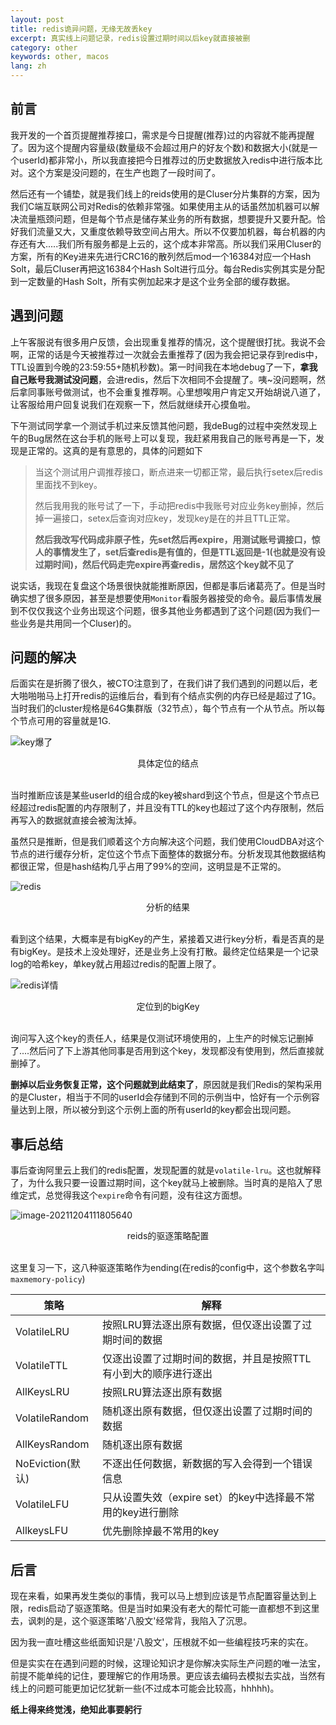 ```yaml
---
layout: post
title: redis诡异问题，无缘无故丢key
excerpt: 真实线上问题记录，redis设置过期时间以后key就直接被删
category: other
keywords: other, macos
lang: zh
---
```


## 前言

我开发的一个首页提醒推荐接口，需求是今日提醒(推荐)过的内容就不能再提醒了。因为这个提醒内容量级(数量级不会超过用户的好友个数)和数据大小(就是一个userId)都非常小，所以我直接把今日推荐过的历史数据放入redis中进行版本比对。这个方案是没问题的，在生产也跑了一段时间了。

然后还有一个铺垫，就是我们线上的reids使用的是Cluser分片集群的方案，因为我们C端互联网公司对Redis的依赖非常强。如果使用主从的话虽然加机器可以解决流量瓶颈问题，但是每个节点是储存某业务的所有数据，想要提升又要升配。恰好我们流量又大，又重度依赖导致空间占用大。所以不仅要加机器，每台机器的内存还有大.....我们所有服务都是上云的，这个成本非常高。所以我们采用Cluser的方案，所有的Key进来先进行CRC16的散列然后mod一个16384对应一个Hash Solt，最后Cluser再把这16384个Hash Solt进行瓜分。每台Redis实例其实是分配到一定数量的Hash Solt，所有实例加起来才是这个业务全部的缓存数据。



## 遇到问题

上午客服说有很多用户反馈，会出现重复推荐的情况，这个提醒很打扰。我说不会啊，正常的话是今天被推荐过一次就会去重推荐了(因为我会把记录存到redis中，TTL设置到今晚的23:59:55+随机秒数)。第一时间我在本地debug了一下，**拿我自己账号我测试没问题**，会进redis，然后下次相同不会提醒了。咦~没问题啊，然后拿同事账号做测试，也不会重复推荐啊。心里想唉用户肯定又开始胡说八道了，让客服给用户回复说我们在观察一下，然后就继续开心摸鱼啦。

下午测试同学拿一个测试手机过来反馈其他问题，我deBug的过程中突然发现上午的Bug居然在这台手机的账号上可以复现，我赶紧用我自己的账号再是一下，发现是正常的。这真的是有意思的，具体的问题如下

> 当这个测试用户调推荐接口，断点进来一切都正常，最后执行setex后redis里面找不到key。
>
> 然后我用我的账号试了一下，手动把redis中我账号对应业务key删掉，然后掉一遍接口，setex后查询对应key，发现key是在的并且TTL正常。
>
> **然后我改写代码成非原子性，先set然后再expire，用测试账号调接口，惊人的事情发生了，set后查redis是有值的，但是TTL返回是-1(也就是没有设过期时间)，然后代码走完expire再查redis，居然这个key就不见了**

说实话，我现在复盘这个场景很快就能推断原因，但都是事后诸葛亮了。但是当时确实想了很多原因，甚至是想要使用`Monitor`看服务器接受的命令。最后事情发展到不仅仅我这个业务出现这个问题，很多其他业务都遇到了这个问题(因为我们一些业务是共用同一个Cluser)的。



## 问题的解决

后面实在是折腾了很久，被CTO注意到了，在我们讲了我们遇到的问题以后，老大啪啪啪马上打开redis的运维后台，看到有个结点实例的内存已经是超过了1G。当时我们的cluster规格是64G集群版（32节点），每个节点有一个从节点。所以每个节点可用的容量就是1G.

![key爆了](https://mypicgogo.oss-cn-hangzhou.aliyuncs.com/tuchuang20211204105320.png)

<center>具体定位的结点</center><br>

当时推断应该是某些userId的组合成的key被shard到这个节点，但是这个节点已经超过redis配置的内存限制了，并且没有TTL的key也超过了这个内存限制，然后再写入的数据就直接会被淘汰掉。

虽然只是推断，但是我们顺着这个方向解决这个问题，我们使用CloudDBA对这个节点的进行缓存分析，定位这个节点下面整体的数据分布。分析发现其他数据结构都很正常，但是hash结构几乎占用了99%的空间，这明显是不正常的。

![redis](https://mypicgogo.oss-cn-hangzhou.aliyuncs.com/tuchuang20211204110251.png)

<center>分析的结果</center><br>

看到这个结果，大概率是有bigKey的产生，紧接着又进行key分析，看是否真的是有bigKey。是技术上没处理好，还是业务上没有打散。最终定位结果是一个记录log的哈希key，单key就占用超过redis的配置上限了。

![redis详情](https://mypicgogo.oss-cn-hangzhou.aliyuncs.com/tuchuang20211204110541.png)

<center>定位到的bigKey</center><br>

询问写入这个key的责任人，结果是仅测试环境使用的，上生产的时候忘记删掉了....然后问了下上游其他同事是否用到这个key，发现都没有使用到，然后直接就删掉了。

**删掉以后业务恢复正常，这个问题就到此结束了**，原因就是我们Redis的架构采用的是Cluster，相当于不同的userId会存储到不同的示例当中，恰好有一个示例容量达到上限，所以被分到这个示例上面的所有userId的key都会出现问题。



## 事后总结

事后查询阿里云上我们的redis配置，发现配置的就是`volatile-lru`。这也就解释了，为什么我只要一设置过期时间，这个key就马上被删除。当时真的是陷入了思维定式，总觉得我这个`expire`命令有问题，没有往这方面想。

![image-20211204111805640](https://mypicgogo.oss-cn-hangzhou.aliyuncs.com/tuchuang20211204111805.png)

<center>reids的驱逐策略配置</center><br>

这里复习一下，这八种驱逐策略作为ending(在redis的config中，这个参数名字叫`maxmemory-policy`)



| 策略             | 解释                                                         |
| ---------------- | ------------------------------------------------------------ |
| VolatileLRU      | 按照LRU算法逐出原有数据，但仅逐出设置了过期时间的数据        |
| VolatileTTL      | 仅逐出设置了过期时间的数据，并且是按照TTL有小到大的顺序进行逐出 |
| AllKeysLRU       | 按照LRU算法逐出原有数据                                      |
| VolatileRandom   | 随机逐出原有数据，但仅逐出设置了过期时间的数据               |
| AllKeysRandom    | 随机逐出原有数据                                             |
| NoEviction(默认) | 不逐出任何数据，新数据的写入会得到一个错误信息               |
| VolatileLFU      | 只从设置失效（expire set）的key中选择最不常用的key进行删除   |
| AllkeysLFU       | 优先删除掉最不常用的key                                      |



## 后言

现在来看，如果再发生类似的事情，我可以马上想到应该是节点配置容量达到上限，redis启动了驱逐策略。但是当时如果没有老大的帮忙可能一直都想不到这里去，讽刺的是，这个驱逐策略'八股文'经常背，我陷入了沉思。

因为我一直吐槽这些纸面知识是'八股文'，压根就不如一些编程技巧来的实在。

但是实实在在遇到问题的时候，这理论知识才是你解决实际生产问题的唯一法宝，前提不能单纯的记住，要理解它的作用场景。更应该去编码去模拟去实战，当然有线上的问题可能更加记忆犹新一些(不过成本可能会比较高，hhhhh)。

**纸上得来终觉浅，绝知此事要躬行**




